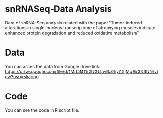 # snRNASeq-Data Analysis
Data of snRNA-Seq analysis related with the paper "Tumor-induced alterations in single-nucleus transcriptome of atrophying muscles indicate enhanced protein degradation and reduced oxidative metabolism"

# Data
You can acces the data from Google Drive link: https://drive.google.com/file/d/1MrI5MTk2NGLLwBz0hyi1XjMg9fr3XSNN/view?usp=sharing

# Code
You can see the code in R script file.
